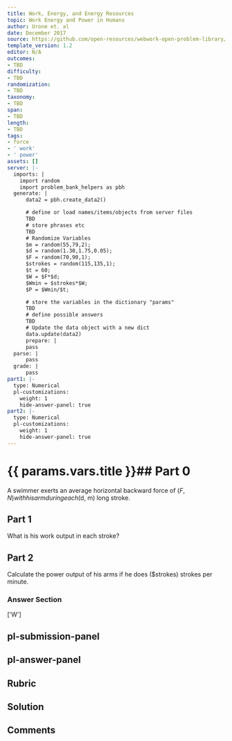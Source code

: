 ```yaml
---
title: Work, Energy, and Energy Resources
topic: Work Energy and Power in Humans
author: Urone et. al
date: December 2017
source: https://github.com/open-resources/webwork-open-problem-library/tree/master/Contrib/BrockPhysics/College_Physics_Urone/7.Work_Energy_and_Energy_Resources/7-08.Work_Energy_and_Power_in_Humans/NU_U17_07_08_013.pg
template_version: 1.2
editor: N/A
outcomes:
- TBD
difficulty:
- TBD
randomization:
- TBD
taxonomy:
- TBD
span:
- TBD
length:
- TBD
tags:
- force
- ' work'
- ' power'
assets: []
server: |-
  imports: |
    import random
    import problem_bank_helpers as pbh
  generate: |
      data2 = pbh.create_data2()

      # define or load names/items/objects from server files
      TBD
      # store phrases etc
      TBD
      # Randomize Variables
      $m = random(55,79,2);
      $d = random(1.30,1.75,0.05);
      $F = random(70,90,1);
      $strokes = random(115,135,1);
      $t = 60;
      $W = $F*$d;
      $Wmin = $strokes*$W;
      $P = $Wmin/$t;

      # store the variables in the dictionary "params"
      TBD
      # define possible answers
      TBD
      # Update the data object with a new dict
      data.update(data2)
      prepare: |
      pass
  parse: |
      pass
  grade: |
      pass
part1: |-
  type: Numerical
  pl-customizations:
    weight: 1
    hide-answer-panel: true
part2: |-
  type: Numerical
  pl-customizations:
    weight: 1
    hide-answer-panel: true
---
```


# {{ params.vars.title }}## Part 0 
A swimmer exerts an average horizontal backward force of ($F, N) with his arm during each ($d, m) long stroke. 
## Part 1 
What is his work output in each stroke? 
## Part 2 
Calculate the power output of his arms if he does ($strokes) strokes per minute. 


### Answer Section 
['W']

## pl-submission-panel 


## pl-answer-panel 


## Rubric 


## Solution 


## Comments 


